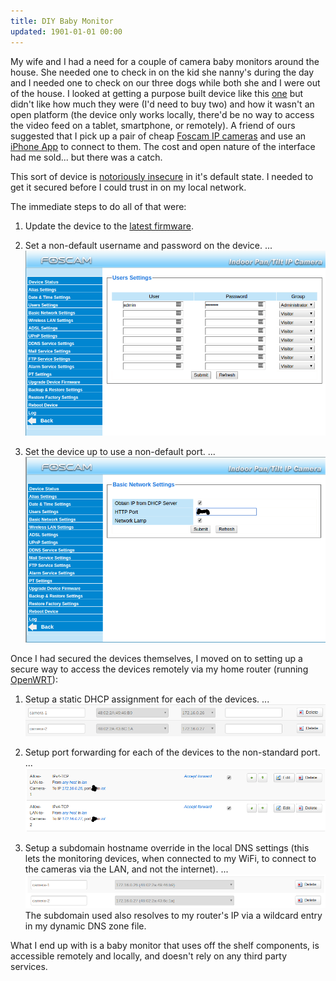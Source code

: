 ```yaml
---
title: DIY Baby Monitor
updated: 1901-01-01 00:00
---
```


My wife and I had a need for a couple of camera baby monitors around the house.  She needed one to check in on the kid she nanny's during the day and I needed one to check on our three dogs while both she and I were out of the house.  I looked at getting a purpose built device like this [one](https://www.amazon.com/Motorola-MBP36S-Wireless-Monitor-3-5-Inch/dp/B00M2F0OYS?th=1) but didn't like how much they were (I'd need to buy two) and how it wasn't an open platform (the device only works locally, there'd be no way to access the video feed on a tablet, smartphone, or remotely). A friend of ours suggested that I pick up a pair of cheap [Foscam IP cameras](https://www.amazon.com/Foscam-FI8910W-Network-Camera-Two-Way/dp/B006ZP8UOW) and use an [iPhone App](https://itunes.apple.com/US/app/id511651356?mt=8) to connect to them. The cost and open nature of the interface had me sold... but there was a catch.

This sort of device is [notoriously insecure](http://www.computerworld.com/article/2878741/hacker-hijacks-wireless-foscam-baby-monitor-talks-and-freaks-out-nanny.html) in it's default state.  I needed to get it secured before I could trust in on my local network.

The immediate steps to do all of that were:

1. Update the device to the [latest firmware](http://foscam.us/firmware).

2. Set a non-default username and password on the device.
...![screenshot](/assets/diy-baby-monitor-user-pass.png)

3. Set the device up to use a non-default port.
...![screenshot](/assets/diy-baby-monitor-network-port.png)

Once I had secured the devices themselves, I moved on to setting up a secure way to access the devices remotely via my home router (running [OpenWRT](https://openwrt.org/)):

1. Setup a static DHCP assignment for each of the devices.
...![screenshot](/assets/diy-baby-monitor-static-dhcp.png)

2. Setup port forwarding for each of the devices to the non-standard port.
...![screenshot](/assets/diy-baby-monitor-port-forward.png)

3. Setup a subdomain hostname override in the local DNS settings (this lets the monitoring devices, when connected to my WiFi, to connect to the cameras via the LAN, and not the internet).
...![screenshot](/assets/diy-baby-monitor-hostname-override.png)
The subdomain used also resolves to my router's IP via a wildcard entry in my dynamic DNS zone file.

What I end up with is a baby monitor that uses off the shelf components, is accessible remotely and locally, and doesn't rely on any third party services.
